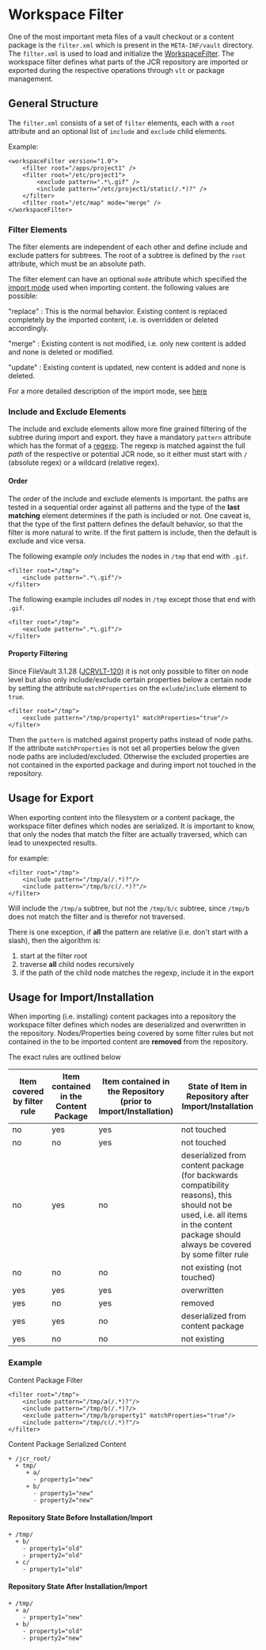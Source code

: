 <!--
   Licensed to the Apache Software Foundation (ASF) under one or more
   contributor license agreements.  See the NOTICE file distributed with
   this work for additional information regarding copyright ownership.
   The ASF licenses this file to You under the Apache License, Version 2.0
   (the "License"); you may not use this file except in compliance with
   the License.  You may obtain a copy of the License at

       http://www.apache.org/licenses/LICENSE-2.0

   Unless required by applicable law or agreed to in writing, software
   distributed under the License is distributed on an "AS IS" BASIS,
   WITHOUT WARRANTIES OR CONDITIONS OF ANY KIND, either express or implied.
   See the License for the specific language governing permissions and
   limitations under the License.
-->
Workspace Filter
================
One of the most important meta files of a vault checkout or a content package is the `filter.xml` which is present in
the `META-INF/vault` directory. The `filter.xml` is used to load and initialize
the [WorkspaceFilter][api.WorkspaceFilter]. The workspace filter defines what parts of the JCR repository are
imported or exported during the respective operations through `vlt` or package management.

General Structure
-----------------
The `filter.xml` consists of a set of `filter` elements, each with a `root` attribute and an optional list of
`include` and `exclude` child elements.

Example:

    <workspaceFilter version="1.0">
        <filter root="/apps/project1" />
        <filter root="/etc/project1">
            <exclude pattern=".*\.gif" />
            <include pattern="/etc/project1/static(/.*)?" />
        </filter>
        <filter root="/etc/map" mode="merge" />
    </workspaceFilter>

### Filter Elements
The filter elements are independent of each other and define include and exclude patters for subtrees. The root of a
subtree is defined by the `root` attribute, which must be an absolute path.

The filter element can have an optional `mode` attribute which specified the [import mode][api.ImportMode] used when
importing content. the following values are possible:

"replace"
: This is the normal behavior. Existing content is replaced completely by the imported content, i.e. is overridden or
  deleted accordingly.

"merge"
: Existing content is not modified, i.e. only new content is added and none is deleted or modified.

"update"
: Existing content is updated, new content is added and none is deleted.

For a more detailed description of the import mode, see [here](importmode.html)

### Include and Exclude Elements
The include and exclude elements allow more fine grained filtering of the subtree during import and export. they have a
mandatory `pattern` attribute which has the format of a [regexp][api.Pattern]. The regexp is matched against the full _path_ of the
respective or potential JCR node, so it either must start with `/` (absolute regex) or a wildcard (relative regex).

#### Order
The order of the include and exclude elements is important. the paths are tested in a sequential order against all
patterns and the type of the **last matching** element determines if the path is included or not. One caveat is, that
the type of the first pattern defines the default behavior, so that the filter is more natural to write. If the first
pattern is include, then the default is exclude and vice versa.

The following example _only_ includes the nodes in `/tmp` that end with `.gif`.

    <filter root="/tmp">
        <include pattern=".*\.gif"/>
    </filter>

The following example includes _all_ nodes in `/tmp` except those that end with `.gif`.

    <filter root="/tmp">
        <exclude pattern=".*\.gif"/>
    </filter>

#### Property Filtering

Since FileVault 3.1.28 ([JCRVLT-120](https://issues.apache.org/jira/browse/JCRVLT-120)) it is not only possible to filter on node level but also only include/exclude certain properties below a certain node by setting the attribute `matchProperties` on the `exlude`/`include` element to `true`. 

	<filter root="/tmp">
        <exclude pattern="/tmp/property1" matchProperties="true"/>
    </filter>

Then the `pattern` is matched against property paths instead of node paths.
If the attribute `matchProperties` is not set all properties below the given node paths are included/excluded. Otherwise the excluded properties are not contained in the exported package and during import not touched in the repository.


Usage for Export
----------------
When exporting content into the filesystem or a content package, the workspace filter defines which nodes are
serialized. It is important to know, that only the nodes that match the filter are actually traversed, which can lead to unexpected results.

for example:

    <filter root="/tmp">
        <include pattern="/tmp/a(/.*)?"/>
        <include pattern="/tmp/b/c(/.*)?"/>
    </filter>

Will include the `/tmp/a` subtree, but not the `/tmp/b/c` subtree, since `/tmp/b` does not match the filter and is
therefor not traversed.

There is one exception, if **all** the pattern are relative (i.e. don't start with a slash), then the algorithm is:

1. start at the filter root
2. traverse **all** child nodes recursively
3. if the path of the child node matches the regexp, include it in the export

Usage for Import/Installation
-------------------
When importing (i.e. installing) content packages into a repository  the workspace filter defines which nodes are deserialized and overwritten in the repository.
Nodes/Properties being covered by some filter rules but not contained in the to be imported content are **removed** from the repository.

The exact rules are outlined below

Item covered by filter rule | Item contained in the Content Package | Item contained in the Repository (prior to Import/Installation) | State of Item in Repository after Import/Installation
--- | --- | --- | ---
no | yes | yes | not touched
no | no | yes | not touched
no | yes | no | deserialized from content package (for backwards compatibility reasons), this should not be used, i.e. all items in the content package should always be covered by some filter rule
no | no | no | not existing (not touched)
yes | yes | yes | overwritten
yes | no | yes | removed
yes | yes | no | deserialized from content package
yes | no | no | not existing

### Example

Content Package Filter

```
<filter root="/tmp">
    <include pattern="/tmp/a(/.*)?"/>
    <include pattern="/tmp/b(/.*)?/>
    <exclude pattern="/tmp/b/property1" matchProperties="true"/>
    <include pattern="/tmp/c(/.*)?"/>
</filter>
```

Content Package Serialized Content

```
+ /jcr_root/
  + tmp/
  	 + a/
  	   - property1="new"
  	 + b/
  	   - property1="new"
  	   - property2="new"
```

#### Repository State Before Installation/Import
```
+ /tmp/
  + b/
    - property1="old"
    - property2="old"
  + c/
    - property1="old"
```

#### Repository State After Installation/Import
```
+ /tmp/
  + a/
    - property1="new"
  + b/
    - property1="old"
    - property2="new"
```

<!-- references -->
[api.WorkspaceFilter]: apidocs/org/apache/jackrabbit/vault/fs/api/WorkspaceFilter.html
[api.ImportMode]: apidocs/org/apache/jackrabbit/vault/fs/api/ImportMode.html
[api.Pattern]: https://docs.oracle.com/javase/7/docs/api/java/util/regex/Pattern.html